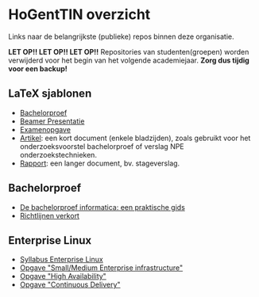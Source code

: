 # HoGentTIN overzicht

Links naar de belangrijkste (publieke) repos binnen deze organisatie.

**LET OP!! LET OP!! LET OP!!** Repositories van studenten(groepen) worden verwijderd voor het begin van het volgende academiejaar. **Zorg dus tijdig voor een backup!**

## LaTeX sjablonen

- [Bachelorproef](https://github.com/HoGentTIN/bachproef-latex-sjabloon)
- [Beamer Presentatie](https://github.com/HoGentTIN/presentatie-latex-sjabloon)
- [Examenopgave](https://github.com/HoGentTIN/examen-latex-sjabloon)
- [Artikel](https://github.com/HoGentTIN/artikel-latex-sjabloon): een kort document (enkele bladzijden), zoals gebruikt voor het onderzoeksvoorstel bachelorproef of verslag NPE onderzoekstechnieken.
- [Rapport](https://github.com/HoGentTIN/rapport-latex-sjabloon): een langer document, bv. stageverslag.


## Bachelorproef

- [De bachelorproef informatica: een praktische gids](https://github.com/HoGentTIN/bachproef-gids/)
- [Richtlijnen verkort](https://github.com/HoGentTIN/bachproef-richtlijnen-verkort)

## Enterprise Linux

- [Syllabus Enterprise Linux](https://github.com/HoGentTIN/elnx-syllabus)
- [Opgave "Small/Medium Enterprise infrastructure"](https://github.com/HoGentTIN/elnx-sme)
- [Opgave "High Availability"](https://github.com/HoGentTIN/elnx-ha)
- [Opgave "Continuous Delivery"](https://github.com/HoGentTIN/elnx-cd)
